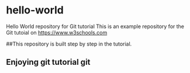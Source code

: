 # hello-world
Hello World repository for Git tutorial
This is an example repository for the Git tutoial on https://www.w3schools.com

##This repository is built step by step in the tutorial.
## Enjoying git tutorial git 